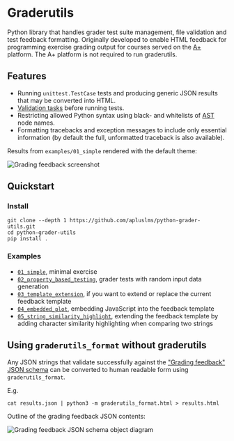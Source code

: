 # Graderutils

Python library that handles grader test suite management, file validation and test feedback formatting.
Originally developed to enable HTML feedback for programming exercise grading output for courses served on the [A+](https://github.com/apluslms/a-plus) platform.
The A+ platform is not required to run graderutils.

## Features

* Running `unittest.TestCase` tests and producing generic JSON results that may be converted into HTML.
* [Validation tasks](graderutils#validation-tasks) before running tests.
* Restricting allowed Python syntax using black- and whitelists of [AST](https://docs.python.org/3/library/ast.html) node names.
* Formatting tracebacks and exception messages to include only essential information (by default the full, unformatted traceback is also available).

Results from `examples/01_simple` rendered with the default theme:

![Grading feedback screenshot](screen_v3.0.png "Grading feedback")

## Quickstart

### Install

```
git clone --depth 1 https://github.com/apluslms/python-grader-utils.git
cd python-grader-utils
pip install .
```

### Examples

* [`01_simple`](examples/01_simple), minimal exercise
* [`02_property_based_testing`](examples/02_property_based_testing), grader tests with random input data generation
* [`03_template_extension`](examples/03_template_extension), if you want to extend or replace the current feedback template
* [`04_embedded_plot`](examples/04_embedded_plot), embedding JavaScript into the feedback template
* [`05_string_similarity_highlight`](examples/05_string_similarity_highlight), extending the feedback template by adding character similarity highlighting when comparing two strings

## Using `graderutils_format` without graderutils

Any JSON strings that validate successfully against the ["Grading feedback"](graderutils_format/schemas/grading_feedback.schema.json) [JSON schema](http://json-schema.org/) can be converted to human readable form using `graderutils_format`.

E.g.
```
cat results.json | python3 -m graderutils_format.html > results.html
```

Outline of the grading feedback JSON contents:

![Grading feedback JSON schema object diagram](graderutils_format/schemas/grading_feedback.png "Grading feedback JSON")
